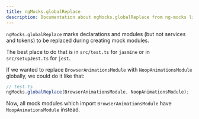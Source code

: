 ```yaml
---
title: ngMocks.globalReplace
description: Documentation about ngMocks.globalReplace from ng-mocks library
---
```


`ngMocks.globalReplace` marks declarations and modules (but not services and tokens) to be replaced during creating mock modules.

The best place to do that is in `src/test.ts` for `jasmine` or in `src/setupJest.ts` for `jest`.

If we wanted to replace `BrowserAnimationsModule` with `NoopAnimationsModule` globally,
we could do it like that:

```ts
// test.ts
ngMocks.globalReplace(BrowserAnimationsModule, NoopAnimationsModule);
```

Now, all mock modules which import `BrowserAnimationsModule` have `NoopAnimationsModule` instead.
